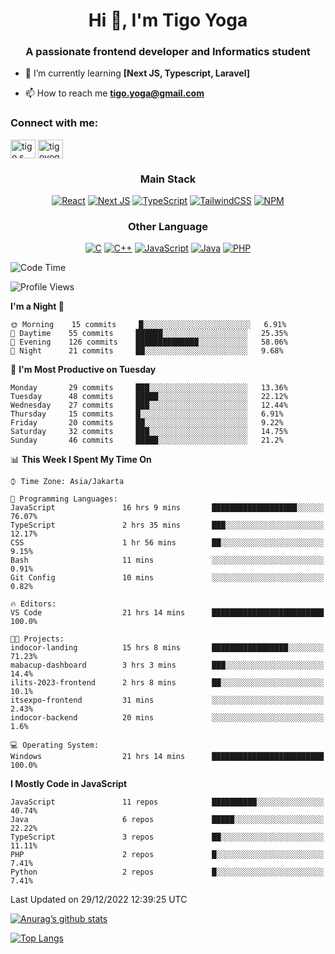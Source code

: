 
<h1 align="center">Hi 👋, I'm Tigo Yoga</h1>
<h3 align="center">A passionate frontend developer and Informatics student</h3>

- 🌱 I’m currently learning **[Next JS, Typescript, Laravel]**

- 📫 How to reach me **tigo.yoga@gmail.com**

<h3 align="left">Connect with me:</h3>
<p align="left">
<a href="https://linkedin.com/in/tigo s yoga" target="blank"><img align="center" src="https://raw.githubusercontent.com/rahuldkjain/github-profile-readme-generator/master/src/images/icons/Social/linked-in-alt.svg" alt="tigo s yoga" height="30" width="40" /></a>
<a href="https://instagram.com/tigoyoga" target="blank"><img align="center" src="https://raw.githubusercontent.com/rahuldkjain/github-profile-readme-generator/master/src/images/icons/Social/instagram.svg" alt="tigoyoga" height="30" width="40" /></a>
</p>



<h3 align="center">Main Stack</h3>
<div align="center">
  
  <a href="">![React](https://img.shields.io/badge/react-%2320232a.svg?style=for-the-badge&logo=react&logoColor=%2361DAFB)</a>
  <a href="">![Next JS](https://img.shields.io/badge/Next-black?style=for-the-badge&logo=next.js&logoColor=white)</a>
   <a href="">![TypeScript](https://img.shields.io/badge/typescript-%23007ACC.svg?style=for-the-badge&logo=typescript&logoColor=white)</a>
  <a href="">![TailwindCSS](https://img.shields.io/badge/tailwindcss-%2338B2AC.svg?style=for-the-badge&logo=tailwind-css&logoColor=white)</a>
  <a href="">![NPM](https://img.shields.io/badge/NPM-%23000000.svg?style=for-the-badge&logo=npm&logoColor=white)</a>
</div>
<h3 align="center">Other Language</h3>
<div align="center">
  
  <a href="">![C](https://img.shields.io/badge/c-%2300599C.svg?style=for-the-badge&logo=c&logoColor=white)</a>
  <a href="">![C++](https://img.shields.io/badge/c++-%2300599C.svg?style=for-the-badge&logo=c%2B%2B&logoColor=white)</a>
  <a href="">![JavaScript](https://img.shields.io/badge/javascript-%23323330.svg?style=for-the-badge&logo=javascript&logoColor=%23F7DF1E)</a>
  <a href="">![Java](https://img.shields.io/badge/java-%23ED8B00.svg?style=for-the-badge&logo=java&logoColor=white)</a>
  <a href="">![PHP](https://img.shields.io/badge/php-%23777BB4.svg?style=for-the-badge&logo=php&logoColor=white)</a>
</div>

<!--START_SECTION:waka-->
![Code Time](http://img.shields.io/badge/Code%20Time-100%20hrs%2038%20mins-blue)

![Profile Views](http://img.shields.io/badge/Profile%20Views-0-blue)

**I'm a Night 🦉** 

```text
🌞 Morning    15 commits     █░░░░░░░░░░░░░░░░░░░░░░░░   6.91% 
🌆 Daytime    55 commits     ██████░░░░░░░░░░░░░░░░░░░   25.35% 
🌃 Evening    126 commits    ██████████████░░░░░░░░░░░   58.06% 
🌙 Night      21 commits     ██░░░░░░░░░░░░░░░░░░░░░░░   9.68%

```
📅 **I'm Most Productive on Tuesday** 

```text
Monday       29 commits     ███░░░░░░░░░░░░░░░░░░░░░░   13.36% 
Tuesday      48 commits     █████░░░░░░░░░░░░░░░░░░░░   22.12% 
Wednesday    27 commits     ███░░░░░░░░░░░░░░░░░░░░░░   12.44% 
Thursday     15 commits     █░░░░░░░░░░░░░░░░░░░░░░░░   6.91% 
Friday       20 commits     ██░░░░░░░░░░░░░░░░░░░░░░░   9.22% 
Saturday     32 commits     ███░░░░░░░░░░░░░░░░░░░░░░   14.75% 
Sunday       46 commits     █████░░░░░░░░░░░░░░░░░░░░   21.2%

```


📊 **This Week I Spent My Time On** 

```text
⌚︎ Time Zone: Asia/Jakarta

💬 Programming Languages: 
JavaScript               16 hrs 9 mins       ███████████████████░░░░░░   76.07% 
TypeScript               2 hrs 35 mins       ███░░░░░░░░░░░░░░░░░░░░░░   12.17% 
CSS                      1 hr 56 mins        ██░░░░░░░░░░░░░░░░░░░░░░░   9.15% 
Bash                     11 mins             ░░░░░░░░░░░░░░░░░░░░░░░░░   0.91% 
Git Config               10 mins             ░░░░░░░░░░░░░░░░░░░░░░░░░   0.82%

🔥 Editors: 
VS Code                  21 hrs 14 mins      █████████████████████████   100.0%

🐱‍💻 Projects: 
indocor-landing          15 hrs 8 mins       █████████████████░░░░░░░░   71.23% 
mabacup-dashboard        3 hrs 3 mins        ███░░░░░░░░░░░░░░░░░░░░░░   14.4% 
ilits-2023-frontend      2 hrs 8 mins        ██░░░░░░░░░░░░░░░░░░░░░░░   10.1% 
itsexpo-frontend         31 mins             ░░░░░░░░░░░░░░░░░░░░░░░░░   2.43% 
indocor-backend          20 mins             ░░░░░░░░░░░░░░░░░░░░░░░░░   1.6%

💻 Operating System: 
Windows                  21 hrs 14 mins      █████████████████████████   100.0%

```

**I Mostly Code in JavaScript** 

```text
JavaScript               11 repos            ██████████░░░░░░░░░░░░░░░   40.74% 
Java                     6 repos             █████░░░░░░░░░░░░░░░░░░░░   22.22% 
TypeScript               3 repos             ██░░░░░░░░░░░░░░░░░░░░░░░   11.11% 
PHP                      2 repos             █░░░░░░░░░░░░░░░░░░░░░░░░   7.41% 
Python                   2 repos             █░░░░░░░░░░░░░░░░░░░░░░░░   7.41%

```



 Last Updated on 29/12/2022 12:39:25 UTC
<!--END_SECTION:waka-->

[![Anurag’s github stats](https://github-readme-stats.vercel.app/api?username=tigoyoga)](https://github.com/tigoyoga)

[![Top Langs](https://github-readme-stats.vercel.app/api/top-langs/?username=tigoyoga&layout=compact)](https://github.com/tigoyoga)
